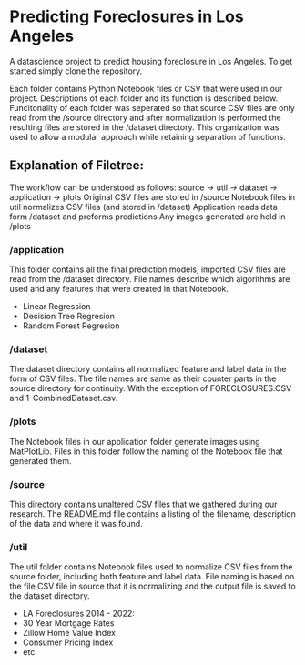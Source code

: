 # Predicting Foreclosures in Los Angeles
A datascience project to predict housing foreclosure in Los Angeles.  To get started
simply clone the repository.  

Each folder contains Python Notebook files or CSV that were used in our project.  Descriptions of each folder and its function is described below.  Funcitonality of each folder was seperated so that source CSV files are only read from the /source directory and after normalization is performed the resulting files are stored in the /dataset directory.  This organization was used to allow a modular approach while retaining separation of functions.

## Explanation of Filetree:
The workflow can be understood as follows:
  source -> util -> dataset -> application -> plots
  Original CSV files are stored in /source
  Notebook files in util normalizes CSV files (and stored in /dataset)
  Application reads data form /dataset and preforms predictions
  Any images generated are held in /plots
### /application
This folder contains all the final prediction models, imported CSV files are read from the /dataset directory.  File names describe which algorithms are used and any features that were created in that Notebook.
  - Linear Regression
  - Decision Tree Regresion
  - Random Forest Regresion

### /dataset
The dataset directory contains all normalized feature and label data in the form of CSV files.  The file names are same as their counter parts in the source directory for continuity. With the exception of FORECLOSURES.CSV and 1-CombinedDataset.csv.

### /plots
The Notebook files in our application folder generate images using MatPlotLib. Files in this folder follow the naming of the Notebook file that generated them.

### /source
This directory contains unaltered CSV files that we gathered during our research. The README.md file contains a listing of the filename, description of the data and where it was found.

### /util
The util folder contains Notebook files used to normalize CSV files from the source folder, including both feature and label data.  File naming is based on the file CSV file in source that it is normalizing and the output file is saved to the dataset directory.
  - LA Foreclosures 2014 - 2022:
  - 30 Year Mortgage Rates
  - Zillow Home Value Index
  - Consumer Pricing Index
  - etc


